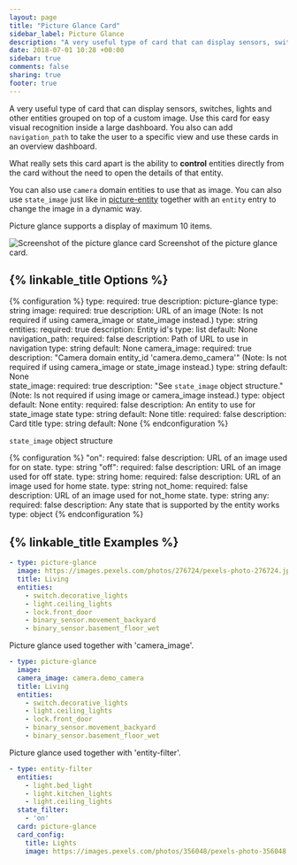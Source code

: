 ```yaml
---
layout: page
title: "Picture Glance Card"
sidebar_label: Picture Glance
description: "A very useful type of card that can display sensors, switches, lights and other entities grouped on top of a custom image. Use this card for easy visual recognition inside a large dashboard."
date: 2018-07-01 10:28 +00:00
sidebar: true
comments: false
sharing: true
footer: true
---
```


A very useful type of card that can display sensors, switches, lights and other entities grouped on top of a custom image. Use this card for easy visual recognition inside a large dashboard. You also can add `navigation_path` to take the user to a specific view and use these cards in an overview dashboard.

What really sets this card apart is the ability to **control** entities directly from the card without the need to open the details of that entity.

You can also use `camera` domain entities to use that as image. You can also use `state_image` just like in [picture-entity](/lovelace/picture-entity/) together with an `entity` entry to change the image in a dynamic way.

Picture glance supports a display of maximum 10 items.

<p class='img'>
<img src='/images/lovelace/lovelace_picture_glance.gif' alt='Screenshot of the picture glance card'>
Screenshot of the picture glance card.
</p>

## {% linkable_title Options %}

{% configuration %}
type:
  required: true
  description: picture-glance
  type: string
image:
  required: true
  description: URL of an image (Note: Is not required if using camera_image or state_image instead.)
  type: string
entities:
  required: true
  description: Entity id's
  type: list
  default: None
navigation_path:
  required: false
  description: Path of URL to use in navigation
  type: string
  default: None
camera_image:
  required: true
  description: "Camera domain entity_id 'camera.demo_camera'" (Note: Is not required if using camera_image or state_image instead.)
  type: string
  default: None  
state_image:
  required: true
  description: "See `state_image` object structure." (Note: Is not required if using image or camera_image instead.)
  type: object
  default: None
entity:
  required: false
  description: An entity to use for state_image state
  type: string
  default: None
title:
  required: false
  description: Card title
  type: string
  default: None
{% endconfiguration %}

`state_image` object structure

{% configuration %}
"on":
  required: false
  description: URL of an image used for on state.
  type: string
"off":
  required: false
  description: URL of an image used for off state.
  type: string
home:
  required: false
  description: URL of an image used for home state.
  type: string
not_home:
  required: false
  description: URL of an image used for not_home state.
  type: string
any:
  required: false
  description: Any state that is supported by the entity works
  type: object
{% endconfiguration %}

## {% linkable_title Examples %}


```yaml
- type: picture-glance
  image: https://images.pexels.com/photos/276724/pexels-photo-276724.jpeg?auto=compress&cs=tinysrgb&dpr=2&h=240&w=495
  title: Living
  entities:
    - switch.decorative_lights
    - light.ceiling_lights
    - lock.front_door
    - binary_sensor.movement_backyard
    - binary_sensor.basement_floor_wet
```

Picture glance used together with 'camera_image'.

```yaml
- type: picture-glance
  image:
  camera_image: camera.demo_camera
  title: Living
  entities:
    - switch.decorative_lights
    - light.ceiling_lights
    - lock.front_door
    - binary_sensor.movement_backyard
    - binary_sensor.basement_floor_wet
```

Picture glance used together with 'entity-filter'.

```yaml
- type: entity-filter
  entities:
    - light.bed_light
    - light.kitchen_lights
    - light.ceiling_lights
  state_filter:
    - 'on'
  card: picture-glance
  card_config:
    title: Lights
    image: https://images.pexels.com/photos/356048/pexels-photo-356048.jpeg?auto=compress&cs=tinysrgb&dpr=2&h=295&w=490
```
